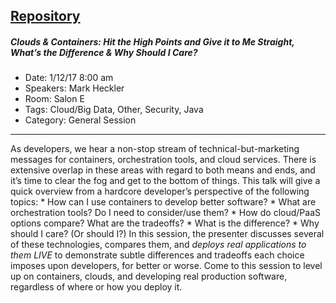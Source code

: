 [Repository](https://github.com/mkheck/CloudsAndContainers)
---
##### Clouds & Containers: Hit the High Points and Give it to Me Straight, What’s the Difference & Why Should I Care?
* Date: 1/12/17 8:00 am
* Speakers: Mark Heckler
* Room: Salon E
* Tags: Cloud/Big Data, Other, Security, Java
* Category: General Session
---
As developers, we hear a non-stop stream of technical-but-marketing messages for containers, orchestration tools, and cloud services. There is extensive overlap in these areas with regard to both means and ends, and it’s time to clear the fog and get to the bottom of things. This talk will give a quick overview from a hardcore developer’s perspective of the following topics: * How can I use containers to develop better software? * What are orchestration tools? Do I need to consider/use them? * How do cloud/PaaS options compare? What are the tradeoffs? * What is the difference? * Why should I care? (Or should I?) In this session, the presenter discusses several of these technologies, compares them, and _deploys real applications to them LIVE_ to demonstrate subtle differences and tradeoffs each choice imposes upon developers, for better or worse. Come to this session to level up on containers, clouds, and developing real production software, regardless of where or how you deploy it.
